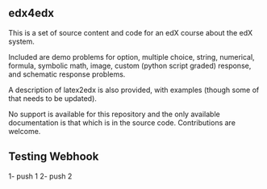edx4edx
----------
This is a set of source content and code for an edX course about the edX system.

Included are demo problems for option, multiple choice, string, numerical,
formula, symbolic math, image, custom (python script graded) response, and
schematic response problems.

A description of latex2edx is also provided, with examples (though some of that
needs to be updated).

No support is available for this repository and the only available documentation
is that which is in the source code. Contributions are welcome.


Testing Webhook
---------------
1- push 1
2- push 2